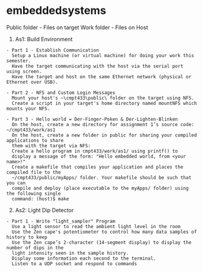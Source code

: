 # embeddedsystems

Public folder - Files on target
Work folder - Files on Host
  
  1. As1: Build Environment
   
    - Part 1 - Establish Communication
      Setup a Linux machine (or virtual machine) for doing your work this semester.
      Have the target communicating with the host via the serial port using screen.
      Have the target and host on the same Ethernet network (physical or Ethernet over USB).
    
    - Part 2 - NFS and Custom Login Messages
      Mount your host's ~\cmpt433\public\ folder on the target using NFS.
      Create a script in your target's home directory named mountNFS which mounts your NFS.
      
    - Part 3 - Hello world = Der-Finger-Poken & Der-Lighten-Blinken
      On the host, create a new directory for assignment 1’s source code: ~/cmpt433/work/as1
      On the host, create a new folder in public for sharing your compiled applications to share
      them with the target via NFS:
      Create a hello program in cmpt433/work/as1/ using printf() to
      display a message of the form: "Hello embedded world, from <your name>!"
      Create a makefile that compiles your application and places the compiled file to the
      ~/cmpt433/public/myApps/ folder. Your makefile should be such that you can
      compile and deploy (place executable to the myApps/ folder) using the following single
      command: (host)$ make
  
  2. As2: Light Dip Detector
    
    - Part 1 - Write "light_sampler" Program
      Use a light sensor to read the ambient light level in the room
      Use the Zen cape's potentiometer to control how many data samples of history to keep
      Use the Zen cape’s 2-character (14-segment display) to display the number of dips in the
      light intensity seen in the sample history.
      Display some information each second to the terminal.
      Listen to a UDP socket and respond to commands
